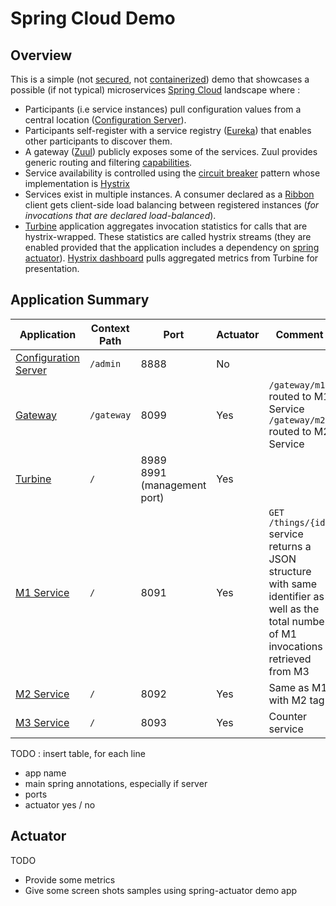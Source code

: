# Spring Cloud Demo
## Overview
This is a simple (not [secured](http://projects.spring.io/spring-security), not [containerized](https://docs.docker.com/engine/understanding-docker/)) demo that showcases a possible (if not typical) microservices [Spring Cloud](http://projects.spring.io/spring-cloud) landscape where :
- Participants (i.e service instances) pull configuration values from a central location ([Configuration Server](https://cloud.spring.io/spring-cloud-config/)).
- Participants self-register with a service registry ([Eureka](https://cloud.spring.io/spring-cloud-netflix/)) that enables other participants to discover them.
- A gateway ([Zuul](http://cloud.spring.io/spring-cloud-static/spring-cloud.html#_router_and_filter_zuul)) publicly exposes some of the services. Zuul provides generic routing and filtering [capabilities](http://techblog.netflix.com/2013/06/announcing-zuul-edge-service-in-cloud.html).
- Service availability is controlled using the [circuit breaker](http://martinfowler.com/bliki/CircuitBreaker.html) pattern whose implementation is [Hystrix](http://cloud.spring.io/spring-cloud-static/spring-cloud.html#_circuit_breaker_hystrix_clients)
- Services exist in multiple instances. A consumer declared as a [Ribbon](http://cloud.spring.io/spring-cloud-static/spring-cloud.html#spring-cloud-ribbon) client gets client-side load balancing between registered instances (_for invocations that are declared load-balanced_).
- [Turbine](http://cloud.spring.io/spring-cloud-static/spring-cloud.html#_turbine) application aggregates invocation statistics for calls that are hystrix-wrapped. These statistics are called hystrix streams (they are enabled provided that the application includes a dependency on [spring actuator](http://cloud.spring.io/spring-cloud-static/spring-cloud.html#_hystrix_metrics_stream)). [Hystrix dashboard](http://cloud.spring.io/spring-cloud-static/spring-cloud.html#_circuit_breaker_hystrix_dashboard) pulls aggregated metrics from Turbine for presentation.

## Application Summary
|Application|Context Path|Port|Actuator|Comment|
|---|---|---|---|---|
|[Configuration Server](config-server)|`/admin`|8888|No||
|[Gateway](gateway)|`/gateway`|8099|Yes|`/gateway/m1` routed to M1 Service<br>`/gateway/m2` routed to M2 Service|
|[Turbine](turbine)|`/`|8989<br>8991 (management port)|Yes||
|[M1 Service](m1-service)|`/`|8091|Yes|`GET /things/{id}` service returns a JSON structure with same identifier as well as the total number of M1 invocations retrieved from M3|
|[M2 Service](m2-service)|`/`|8092|Yes|Same as M1 with M2 tag|
|[M3 Service](m3-service)|`/`|8093|Yes|Counter service|

TODO : insert table, for each line
- app name
- main spring annotations, especially if server
- ports
- actuator yes / no

## Actuator
TODO
- Provide some metrics
- Give some screen shots samples using spring-actuator demo app
